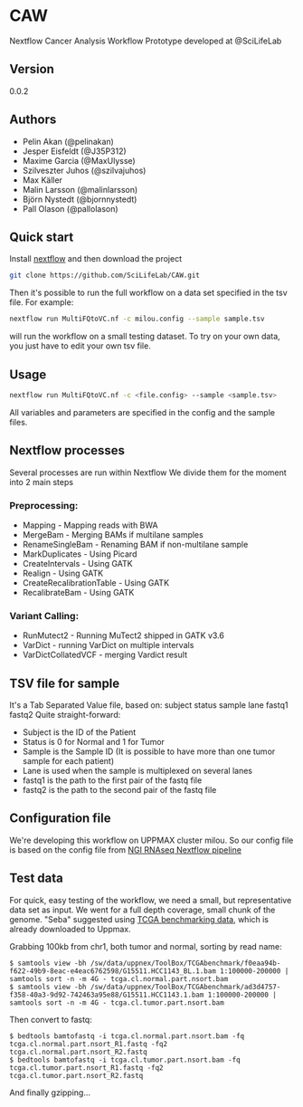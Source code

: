 # CAW
Nextflow Cancer Analysis Workflow Prototype developed at @SciLifeLab

## Version
0.0.2

## Authors
- Pelin Akan (@pelinakan)
- Jesper Eisfeldt (@J35P312)
- Maxime Garcia (@MaxUlysse)
- Szilveszter Juhos (@szilvajuhos)
- Max Käller
- Malin Larsson (@malinlarsson)
- Björn Nystedt (@bjornnystedt)
- Pall Olason (@pallolason)

## Quick start
Install [nextflow](http://www.nextflow.io/) and then download the project
```bash
git clone https://github.com/SciLifeLab/CAW.git
```
Then it's possible to run the full workflow on a data set specified in the tsv file. For example:
```bash
nextflow run MultiFQtoVC.nf -c milou.config --sample sample.tsv
```
will run the workflow on a small testing dataset. To try on your own data, you just have to edit your own tsv file.

## Usage
```bash
nextflow run MultiFQtoVC.nf -c <file.config> --sample <sample.tsv>
```
All variables and parameters are specified in the config and the sample files.

## Nextflow processes
Several processes are run within Nextflow
We divide them for the moment into 2 main steps

### Preprocessing:
- Mapping - Mapping reads with BWA
- MergeBam - Merging BAMs if multilane samples
- RenameSingleBam - Renaming BAM if non-multilane sample
- MarkDuplicates - Using Picard
- CreateIntervals - Using GATK
- Realign - Using GATK
- CreateRecalibrationTable - Using GATK
- RecalibrateBam - Using GATK

### Variant Calling:
- RunMutect2 - Running MuTect2 shipped in GATK v3.6
- VarDict - running VarDict on multiple intervals
- VarDictCollatedVCF - merging Vardict result

## TSV file for sample
It's a Tab Separated Value file, based on: subject status sample lane fastq1 fastq2
Quite straight-forward: 
- Subject is the ID of the Patient
- Status is 0 for Normal and 1 for Tumor
- Sample is the Sample ID (It is possible to have more than one tumor sample for each patient)
- Lane is used when the sample is multiplexed on several lanes
- fastq1 is the path to the first pair of the fastq file
- fastq2 is the path to the second pair of the fastq file

## Configuration file
We're developing this workflow on UPPMAX cluster milou. So our config file is based on the config file from [NGI RNAseq Nextflow pipeline](https://github.com/SciLifeLab/NGI-RNAseq)

## Test data
For quick, easy testing of the workflow, we need a small, but representative
data set as input. We went for a full depth coverage, small chunk of the genome. "Seba" suggested using [TCGA benchmarking data][TCGA], which is already downloaded to Uppmax.

Grabbing 100kb from chr1, both tumor and normal, sorting by read name:
```
$ samtools view -bh /sw/data/uppnex/ToolBox/TCGAbenchmark/f0eaa94b-f622-49b9-8eac-e4eac6762598/G15511.HCC1143_BL.1.bam 1:100000-200000 | samtools sort -n -m 4G - tcga.cl.normal.part.nsort.bam
$ samtools view -bh /sw/data/uppnex/ToolBox/TCGAbenchmark/ad3d4757-f358-40a3-9d92-742463a95e88/G15511.HCC1143.1.bam 1:100000-200000 | samtools sort -n -m 4G - tcga.cl.tumor.part.nsort.bam
```

Then convert to fastq:
```
$ bedtools bamtofastq -i tcga.cl.normal.part.nsort.bam -fq tcga.cl.normal.part.nsort_R1.fastq -fq2 tcga.cl.normal.part.nsort_R2.fastq
$ bedtools bamtofastq -i tcga.cl.tumor.part.nsort.bam -fq tcga.cl.tumor.part.nsort_R1.fastq -fq2 tcga.cl.tumor.part.nsort_R2.fastq
```
And finally gzipping...


[TCGA]: https://cghub.ucsc.edu/datasets/benchmark_download.html
